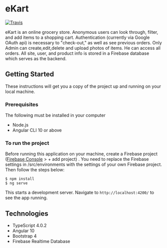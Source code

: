 # eKart

[![Travis](https://img.shields.io/travis/rust-lang/rust.svg)]()

eKart is an online grocery store. Anonymous users can look through, filter, and add items to a shopping cart. Authentication (currently via Google OAuth api) is necessary to "check-out," as well as see previous orders. Only Admin can create,edit,delete and upload photos of items. He can access all orders. All site, user, and product info is stored in a Firebase database which serves as the backend.

## Getting Started

These instructions will get you a copy of the project up and running on your local machine.

### Prerequisites

The following must be installed in your computer
* Node.js
* Angular CLI 10 or above

### To run the project

Before running this application on your machine, create a Firebase project ([Firebase Console](https://console.firebase.google.com/) > + add project) . You need to replace the Firebase settings in /src/environments with the settings of your own Firebase project. Then follow the steps below:
```
$ npm install
$ ng serve
```
This starts a development server. Navigate to `http://localhost:4200/` to see the app running.

## Technologies

* TypeScript 4.0.2
* Angular 10
* Bootstrap 4
* Firebase Realtime Database 

